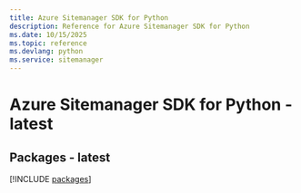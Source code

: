 ```yaml
---
title: Azure Sitemanager SDK for Python
description: Reference for Azure Sitemanager SDK for Python
ms.date: 10/15/2025
ms.topic: reference
ms.devlang: python
ms.service: sitemanager
---
```

# Azure Sitemanager SDK for Python - latest
## Packages - latest
[!INCLUDE [packages](sitemanager-index.md)]